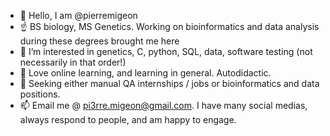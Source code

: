 - 👋 Hello, I am @pierremigeon
- ☝️ BS biology, MS Genetics. Working on bioinformatics and data analysis during these degrees brought me here
- 👀 I’m interested in genetics, C, python, SQL, data, software testing (not necessarily in that order!)
- 🌱 Love online learning, and learning in general. Autodidactic.
- 💞️ Seeking either manual QA internships / jobs or bioinformatics and data positions.
- 📫 Email me @ pi3rre.migeon@gmail.com. I have many social medias, always respond to people, and am happy to engage.

<!---
pierremigeon/pierremigeon is a ✨ special ✨ repository because its `README.md` (this file) appears on your GitHub profile.
You can click the Preview link to take a look at your changes.
--->
